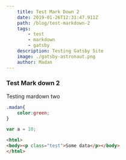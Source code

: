 ```yaml
---
    title: Test Mark Down 2
    date: 2019-01-26T12:31:47.911Z
    path: /blog/test-markdown-2
    tags:
        - test
        - markdown
        - gatsby
    description: Testing Gatsby Site
    image: ./gatsby-astronaut.png
    author: Madan
---
```


### Test Mark down 2

Testing mardown two

```css
.madan{
    color:green;
}
```

```js
var a = 10;
```

```html
<html>
<body><p class="test">Some data</p></body>
</html>
```